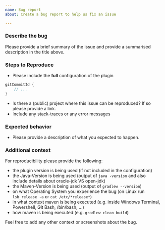 ```yaml
---
name: Bug report
about: Create a bug report to help us fix an issue

---
```


### Describe the bug
Please provide a brief summary of the issue and provide a summarised description in the title above.

### Steps to Reproduce
- Please include the **full** configuration of the plugin

```groovy
gitCommitId {
    // ...
}
```

- Is there a (public) project where this issue can be reproduced? If so please provide a link.
- Include any stack-traces or any error messages

### Expected behavior
- Please provide a description of what you expected to happen.

### Additional context
For reproducibility please provide the following:

- the plugin version is being used (if not included in the configuration)
- the Java-Version is being used (output of ``java -version`` and also include details about oracle-jdk VS open-jdk)
- the Maven-Version is being used (output of ``gradlew --version``)
- on what Operating System you experience the bug (on Linux run ``lsb_release -a`` or ``cat /etc/*release*``)
- in what context maven is being executed (e.g. inside Windows Terminal, Powershell, Git Bash, /bin/bash, ...)
- how maven is being executed (e.g. ``gradlew clean build``)

Feel free to add any other context or screenshots about the bug.
